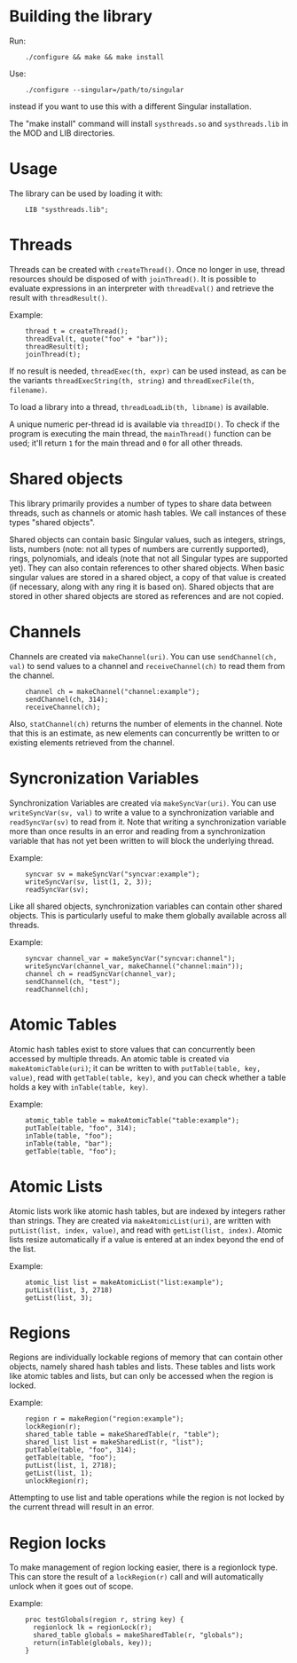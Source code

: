 # Building the library

Run:

        ./configure && make && make install

Use:

        ./configure --singular=/path/to/singular

instead if you want to use this with a different Singular installation.

The "make install" command will install `systhreads.so` and `systhreads.lib`
in the MOD and LIB directories.

# Usage

The library can be used by loading it with:

        LIB "systhreads.lib";

# Threads

Threads can be created with `createThread()`. Once no longer in use,
thread resources should be disposed of with `joinThread()`. It is
possible to evaluate expressions in an interpreter with `threadEval()`
and retrieve the result with `threadResult()`.

Example:

        thread t = createThread();
        threadEval(t, quote("foo" + "bar"));
        threadResult(t);
        joinThread(t);

If no result is needed, `threadExec(th, expr)` can be used instead, as
can be the variants `threadExecString(th, string)` and
`threadExecFile(th, filename)`.

To load a library into a thread, `threadLoadLib(th, libname)` is available.

A unique numeric per-thread id is available via `threadID()`. To check
if the program is executing the main thread, the `mainThread()` function
can be used; it'll return `1` for the main thread and `0` for all other
threads.

# Shared objects

This library primarily provides a number of types to share data
between threads, such as channels or atomic hash tables. We call
instances of these types "shared objects".

Shared objects can contain basic Singular values, such as integers,
strings, lists, numbers (note: not all types of numbers are currently
supported), rings, polynomials, and ideals (note that not all Singular
types are supported yet). They can also contain references to other
shared objects. When basic singular values are stored in a shared
object, a copy of that value is created (if necessary, along with any
ring it is based on). Shared objects that are stored in other shared
objects are stored as references and are not copied.

# Channels

Channels are created via `makeChannel(uri)`. You can use
`sendChannel(ch, val)` to send values to a channel and
`receiveChannel(ch)` to read them from the channel.

        channel ch = makeChannel("channel:example");
        sendChannel(ch, 314);
        receiveChannel(ch);

Also, `statChannel(ch)` returns the number of elements in the channel.
Note that this is an estimate, as new elements can concurrently be
written to or existing elements retrieved from the channel.

# Syncronization Variables

Synchronization Variables are created via `makeSyncVar(uri)`. You can
use `writeSyncVar(sv, val)` to write a value to a synchronization
variable and `readSyncVar(sv)` to read from it. Note that writing a
synchronization variable more than once results in an error and reading
from a synchronization variable that has not yet been written to will
block the underlying thread.

Example:

        syncvar sv = makeSyncVar("syncvar:example");
        writeSyncVar(sv, list(1, 2, 3));
        readSyncVar(sv);

Like all shared objects, synchronization variables can contain
other shared objects. This is particularly useful to make them
globally available across all threads.

Example:

        syncvar channel_var = makeSyncVar("syncvar:channel");
        writeSyncVar(channel_var, makeChannel("channel:main"));
        channel ch = readSyncVar(channel_var);
        sendChannel(ch, "test");
        readChannel(ch);

# Atomic Tables

Atomic hash tables exist to store values that can concurrently been
accessed by multiple threads. An atomic table is created via
`makeAtomicTable(uri)`; it can be written to with `putTable(table, key,
value)`, read with `getTable(table, key)`, and you can check whether
a table holds a key with `inTable(table, key)`.

Example:

        atomic_table table = makeAtomicTable("table:example");
        putTable(table, "foo", 314);
        inTable(table, "foo");
        inTable(table, "bar");
        getTable(table, "foo");

# Atomic Lists

Atomic lists work like atomic hash tables, but are indexed by integers
rather than strings. They are created via `makeAtomicList(uri)`, are
written with `putList(list, index, value)`, and read with `getList(list,
index)`. Atomic lists resize automatically if a value is entered at an
index beyond the end of the list.

Example:

        atomic_list list = makeAtomicList("list:example");
        putList(list, 3, 2718)
        getList(list, 3);

# Regions

Regions are individually lockable regions of memory that can contain
other objects, namely shared hash tables and lists. These tables and
lists work like atomic tables and lists, but can only be accessed when
the region is locked.

Example:

        region r = makeRegion("region:example");
        lockRegion(r);
        shared_table table = makeSharedTable(r, "table");
        shared_list list = makeSharedList(r, "list");
        putTable(table, "foo", 314);
        getTable(table, "foo");
        putList(list, 1, 2718);
        getList(list, 1);
        unlockRegion(r);

Attempting to use list and table operations while the region is not
locked by the current thread will result in an error.

# Region locks

To make management of region locking easier, there is a regionlock
type. This can store the result of a `lockRegion(r)` call and will
automatically unlock when it goes out of scope.

Example:

        proc testGlobals(region r, string key) {
          regionlock lk = regionLock(r);
          shared_table globals = makeSharedTable(r, "globals");
          return(inTable(globals, key));
        }
